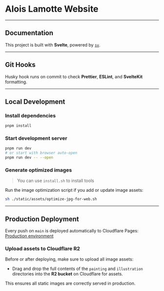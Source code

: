 # Alois Lamotte Website

---

## Documentation

This project is built with **Svelte**, powered by [`sv`](https://github.com/sveltejs/cli).

---

## Git Hooks

Husky hook runs on commit to check **Prettier**, **ESLint**, and **SvelteKit** formatting.

---

## Local Development

### Install dependencies

```bash
pnpm install
```

### Start development server

```bash
pnpm run dev
# or start with browser auto-open
pnpm run dev -- --open
```

### Generate optimized images

> You can use `install.sh` to install tools

Run the image optimization script if you add or update image assets:

```bash
sh ./static/assets/optimize-jpg-for-web.sh
```

---

## Production Deployment

Every push on `main` is deployed automatically to Cloudflare Pages:
[Production environment](https://alois-lamotte.pages.dev/)

### Upload assets to Cloudflare R2

Before or after deploying, make sure to upload all image assets:

- Drag and drop the full contents of the `painting` and `illustration` directories into the **R2 bucket** on Cloudflare for assets.

This ensures all static images are correctly served in production.
